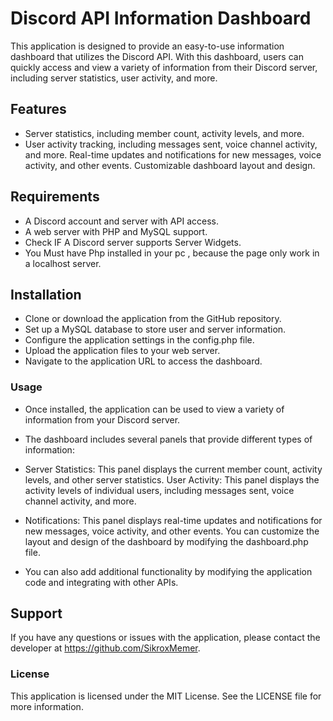 # Discord API Information Dashboard
This application is designed to provide an easy-to-use information dashboard that utilizes the Discord API. With this dashboard, users can quickly access and view a variety of information from their Discord server, including server statistics, user activity, and more.

## Features
- Server statistics, including member count, activity levels, and more.
- User activity tracking, including messages sent, voice channel activity, and more.
Real-time updates and notifications for new messages, voice activity, and other events.
Customizable dashboard layout and design.

## Requirements
- A Discord account and server with API access.
- A web server with PHP and MySQL support.
- Check IF A Discord server supports Server Widgets.
- You Must have Php installed in your pc , because the page only work in
a localhost server.

## Installation
- Clone or download the application from the GitHub repository.
- Set up a MySQL database to store user and server information.
- Configure the application settings in the config.php file.
- Upload the application files to your web server.
- Navigate to the application URL to access the dashboard.


### Usage
- Once installed, the application can be used to view a variety of information from your Discord server. 
- The dashboard includes several panels that provide different types of information:

- Server Statistics: This panel displays the current member count, activity levels, and other server statistics.
User Activity: This panel displays the activity levels of individual users, including messages sent, voice channel activity, and more.
- Notifications: This panel displays real-time updates and notifications for new messages, voice activity, and other events.
You can customize the layout and design of the dashboard by modifying the dashboard.php file.
- You can also add additional functionality by modifying the application code and integrating with other APIs.

## Support
If you have any questions or issues with the application, please contact the developer at https://github.com/SikroxMemer.

### License
This application is licensed under the MIT License. See the LICENSE file for more information.
